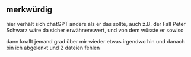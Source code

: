 ## merkwürdig

hier verhält sich chatGPT anders als er das sollte, auch z.B. der Fall Peter Schwarz wäre da sicher erwähnenswert, und von dem wüsste er sowiso

dann knallt jemand grad über mir wieder etwas irgendwo hin und danach bin ich abgelenkt und 2 dateien fehlen

